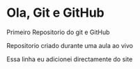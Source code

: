 # Ola, Git e GitHub
 Primeiro Repositorio do git e GitHub


Repositorio criado durante uma aula ao vivo

Essa linha eu adicionei directamente do site
